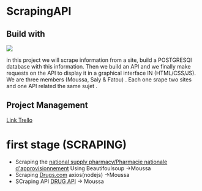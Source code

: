 # ScrapingAPI
## Build with
<img src="https://www.google.com/imgres?imgurl=https%3A%2F%2Fd1fmx1rbmqrxrr.cloudfront.net%2Fzdnet%2Fi%2Fedit%2Fne%2F2021%2F07%2FNodeJS.jpg&tbnid=y3xqW8JGa5AJ8M&vet=12ahUKEwiLyKqzlvr_AhV4pycCHWGSCDgQMygDegUIARDJAQ..i&imgrefurl=https%3A%2F%2Fwww.zdnet.fr%2Flexique-it%2Fnodejs-une-definition-39926319.htm&docid=SIp0vG29T6sfIM&w=1200&h=831&q=nodejs&client=ubuntu-sn&ved=2ahUKEwiLyKqzlvr_AhV4pycCHWGSCDgQMygDegUIARDJAQ">

in this project we will scrape information from a site, build a POSTGRESQl database with this information. Then we build an API and we finally make requests on the API to display it in a graphical interface IN (HTML/CSS/JS).
We are three members (Moussa, Saly & Fatou) . Each one srape two sites and one API related the same sujet .

## Project Management
[Link Trello](https://trello.com/b/T96MVz0R/conduite-de-projet)

# first stage (SCRAPING)
*  Scraping the [national supply pharmacy/Pharmacie nationale d'approvisionnement](https://www.pna.sn/) Using Beautifoulsoup ->Moussa
*  Scraping  [Drugs.com](https://www.drugs.com/) axios(nodejs) ->Moussa
*  SCraping API [DRUG API](https://rapidapi.com/rnelsomain/api/drug-info-and-price-history) -> Moussa

